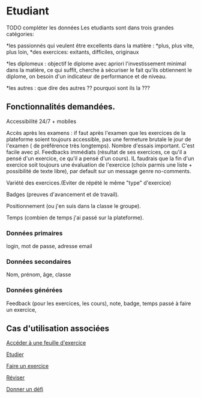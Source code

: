 # Etudiant

TODO compléter les données
Les etudiants sont dans trois grandes catégories:

*les passionnés qui veulent être excellents dans la matière :
      *plus, plus vite, plus loin,
      *des exercices: exitants, difficiles, originaux
      
*les diplomeux : objectif le diplome avec apriori l'investissement minimal dans la matière, ce qui suffit, cherche à sécuriser le fait qu'ils obtiennent le diplome, on besoin d'un indicateur de performance et de niveau.

*les autres : que dire des autres ?? pourquoi sont ils la ???

## Fonctionnalités demandées.

Accessibilité 24/7 + mobiles

Accès après les examens : if faut après l'examen que les exercices de la plateforme soient toujours accessible, pas une fermeture brutale le jour de l'examen ( de préférence très longtemps).
Nombre d'essais important. C'est facile avec pl.
Feedbacks immédiats (résultat de ses exercices, ce qu'il a pensé d'un exercice, ce qu'il a pensé d'un cours). IL faudrais que la fin d'un exercice soit toujours une évaluation de l'exercice (choix parmis une liste + possibilité de texte libre), par default sur <entree> un message genre no-comments.
  
Variété des exercices.(Eviter de répété le même "type" d'exercice)

Badges (preuves d'avancement et de travail).

Positionnement (ou j'en suis dans la classe le groupe).

Temps (combien de temps j'ai passé sur la plateforme).

### Données primaires

login, mot de passe, adresse email

### Données secondaires

Nom, prénom, âge, classe

### Données générées

Feedback (pour les exercices, les cours), note, badge, temps passé à faire un exercice,

## Cas d'utilisation associées

[Accéder à une feuille d'exercice](../casutilisation/etudiant/accesfeuilleexercice.md)

[Etudier](../casutilisation/etudiant/etudier.md)

[Faire un exercice](../casutilisation/etudiant/faireexercice.md)

[Réviser](../casutilisation/etudiant/reviser.md)

[Donner un défi](../casutilisation/etudiant/donnerexercice.md)

<!--- Author : Hugo Validator : name -->


